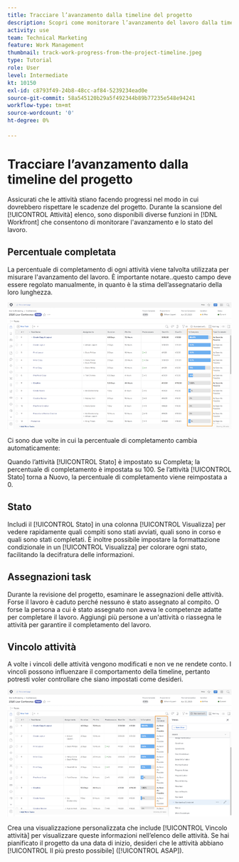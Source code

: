 ```yaml
---
title: Tracciare l’avanzamento dalla timeline del progetto
description: Scopri come monitorare l’avanzamento del lavoro dalla timeline del progetto in [!DNL  Workfront] utilizzo di percentuale di completamento, stato, assegnazioni o vincoli.
activity: use
team: Technical Marketing
feature: Work Management
thumbnail: track-work-progress-from-the-project-timeline.jpeg
type: Tutorial
role: User
level: Intermediate
kt: 10150
exl-id: c8793f49-24b8-48cc-af84-5239234ead0e
source-git-commit: 58a545120b29a5f492344b89b77235e548e94241
workflow-type: tm+mt
source-wordcount: '0'
ht-degree: 0%

---
```


# Tracciare l’avanzamento dalla timeline del progetto

Assicurati che le attività stiano facendo progressi nel modo in cui dovrebbero rispettare le scadenze del progetto. Durante la scansione del [!UICONTROL Attività] elenco, sono disponibili diverse funzioni in [!DNL  Workfront] che consentono di monitorare l&#39;avanzamento e lo stato del lavoro.

## Percentuale completata

La percentuale di completamento di ogni attività viene talvolta utilizzata per misurare l&#39;avanzamento del lavoro. È importante notare..questo campo deve essere regolato manualmente, in quanto è la stima dell’assegnatario della loro lunghezza.

![Elenco delle attività del progetto visualizzato [!UICONTROL Percentuale completata] column](assets/planner-fund-task-percent-complete.png)

Ci sono due volte in cui la percentuale di completamento cambia automaticamente:

Quando l’attività [!UICONTROL Stato] è impostato su Completa; la percentuale di completamento è impostata su 100.
Se l’attività [!UICONTROL Stato] torna a Nuovo, la percentuale di completamento viene reimpostata a 0.

## Stato

Includi il [!UICONTROL Stato] in una colonna [!UICONTROL Visualizza] per vedere rapidamente quali compiti sono stati avviati, quali sono in corso e quali sono stati completati. È inoltre possibile impostare la formattazione condizionale in un [!UICONTROL Visualizza] per colorare ogni stato, facilitando la decifratura delle informazioni.

## Assegnazioni task

Durante la revisione del progetto, esaminare le assegnazioni delle attività. Forse il lavoro è caduto perché nessuno è stato assegnato al compito. O forse la persona a cui è stato assegnato non aveva le competenze adatte per completare il lavoro. Aggiungi più persone a un&#39;attività o riassegna le attività per garantire il completamento del lavoro.

## Vincolo attività

A volte i vincoli delle attività vengono modificati e non ve ne rendete conto. I vincoli possono influenzare il comportamento della timeline, pertanto potresti voler controllare che siano impostati come desideri.

![Elenco delle attività del progetto che mostra la colonna dei vincoli delle attività](assets/planner-fund-task-constraint.png)

Crea una visualizzazione personalizzata che include [!UICONTROL Vincolo attività] per visualizzare queste informazioni nell’elenco delle attività. Se hai pianificato il progetto da una data di inizio, desideri che le attività abbiano [!UICONTROL Il più presto possibile] ([!UICONTROL ASAP]).
